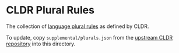 # CLDR Plural Rules

The collection of [language plural rules][1] as defined by CLDR.

To update, copy `supplemental/plurals.json` from the [upstream CLDR
repository][2] into this directory.

[1]: https://www.unicode.org/cldr/charts/latest/supplemental/language_plural_rules.html
[2]: https://github.com/unicode-cldr/cldr-core/blob/master/supplemental/plurals.json
